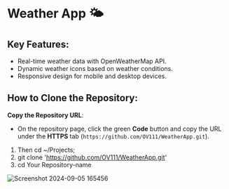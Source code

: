 ﻿# Weather App 🌤️

## Key Features:
- Real-time weather data with OpenWeatherMap API.
- Dynamic weather icons based on weather conditions.
- Responsive design for mobile and desktop devices.

## How to Clone the Repository:

**Copy the Repository URL**:
   - On the repository page, click the green **Code** button and copy the URL under the **HTTPS** tab (`https://github.com/OV111/WeatherApp.git`).
   1) Then cd ~/Projects;
   2) git clone 'https://github.com/OV111/WeatherApp.git'
   3) cd Your Repository-name


![Screenshot 2024-09-05 165456](https://github.com/user-attachments/assets/66596e49-cb14-47bc-858b-0a3d305e5ca2)

